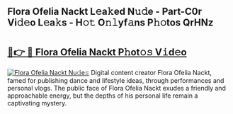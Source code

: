 ## Flora Ofelia Nackt L𝚎a𝚔ed N𝚞𝚍e - Part-C0r Vi𝚍𝚎o L𝚎a𝚔s - H𝚘𝚝 O𝚗𝚕yf𝚊ns P𝚑𝚘tos QrHNz

# <h2><a href="http://kfd8fw.oniu.top/?m=Flora+Ofelia+Nackt">🔗👉 🔴 Flora Ofelia Nackt P𝚑ot𝚘𝚜 V𝚒d𝚎o</a></h2>

[![Flora Ofelia Nackt Nu𝚍e𝚜](https://i.imgur.com/0qMVB7G.gif)](http://kfd8fw.oniu.top/?m=Flora+Ofelia+Nackt)
Digital content creator Flora Ofelia Nackt, famed for publishing dance and lifestyle ideas, through performances and personal vlogs. The public face of Flora Ofelia Nackt exudes a friendly and approachable energy, but the depths of his personal life remain a captivating mystery.  
